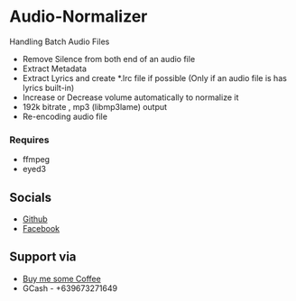 # Audio-Normalizer
Handling Batch Audio Files

- Remove Silence from both end of an audio file
- Extract Metadata
- Extract Lyrics and create *.lrc file if possible (Only if an audio file is has lyrics built-in)
- Increase or Decrease volume automatically to normalize it
- 192k bitrate , mp3 (libmp3lame) output
- Re-encoding audio file

### Requires

- ffmpeg
- eyed3


## Socials

- [Github](https://github.com/jxmked)
- [Facebook](https://www.facebook.com/deguia25)

## Support via

- [Buy me some Coffee](https://www.buymeacoffee.com/jxmked)
- GCash - +639673271649
